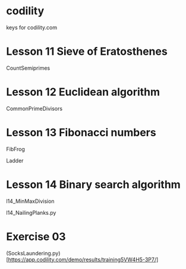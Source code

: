 # codility
keys for codility.com

# Lesson 11 Sieve of Eratosthenes
CountSemiprimes

# Lesson 12 Euclidean algorithm
CommonPrimeDivisors


# Lesson 13 Fibonacci numbers
FibFrog

Ladder

# Lesson 14 Binary search algorithm
l14_MinMaxDivision

l14_NailingPlanks.py

# Exercise 03
(SocksLaundering.py)[https://app.codility.com/demo/results/training5VW4H5-3P7/]
